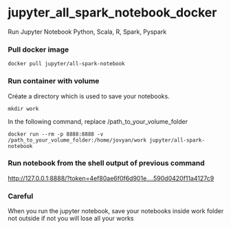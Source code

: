 # jupyter_all_spark_notebook_docker
Run Jupyter Notebook Python, Scala, R, Spark, Pyspark

### Pull docker image 
```docker pull jupyter/all-spark-notebook```

### Run container with volume

Créate a directory which is used to save your notebooks. 

```mkdir work```

In the following command, replace /path_to_your_volume_folder 

```docker run --rm -p 8888:8888 -v /path_to_your_volume_folder:/home/jovyan/work jupyter/all-spark-notebook```

### Run notebook from the shell output of previous command

http://127.0.0.1:8888/?token=4ef80ae6f0f6d901e....590d0420f11a4127c9

### Careful

When you run the jupyter notebook, save your notebooks inside work folder not outside if not you will lose all your works 
